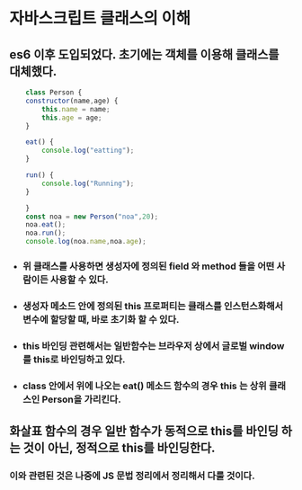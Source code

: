 # 자바스크립트 클래스의 이해
## es6 이후 도입되었다. 초기에는 객체를 이용해 클래스를 대체했다.
```javascript
    class Person {
    constructor(name,age) {
        this.name = name;
        this.age = age;
    }

    eat() {
        console.log("eatting");
    }

    run() {
        console.log("Running");
    }

    }
    const noa = new Person("noa",20);
    noa.eat();
    noa.run();
    console.log(noa.name,noa.age);

```

- ### 위 클래스를 사용하면 생성자에 정의된 field 와 method 들을 어떤 사람이든 사용할 수 있다.
- ### 생성자 메소드 안에 정의된 this 프로퍼티는 클래스를 인스턴스화해서 변수에 할당할 때, 바로 초기화 할 수 있다.
- ### this 바인딩 관련해서는 일반함수는 브라우저 상에서 글로벌 window를 this로 바인딩하고 있다.
- ### class 안에서 위에 나오는 eat() 메소드 함수의 경우 this 는 상위 클래스인 Person을 가리킨다.


## 화살표 함수의 경우 일반 함수가 동적으로 this를 바인딩 하는 것이 아닌, 정적으로 this를 바인딩한다.

### 이와 관련된 것은 나중에 JS 문법 정리에서 정리해서 다룰 것이다.